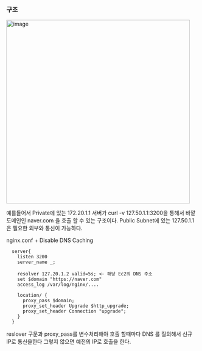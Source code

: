 ### 구조 

<img width="482" alt="image" src="https://github.com/sm55555/WEB/assets/38831314/b7af3752-335e-404a-9a85-fe9ce9e85f69">

예를들어서 Private에 있는 172.20.1.1 서버가 curl -v 127.50.1.1:3200을 통해서 바깥 도메인인 naver.com 을 호출 할 수 있는 구조이다.
Public Subnet에 있는 127.50.1.1은 필요한 외부와 통신이 가능하다.

nginx.conf + Disable DNS Caching

```
  server{
    listen 3200
    server_name _;

    resolver 127.20.1.2 valid=5s; <- 해당 Ec2의 DNS 주소
    set $domain "https://naver.com"
    access_log /var/log/nginx/....

    location/ {
      proxy_pass $domain;
      proxy_set_header Upgrade $http_upgrade;
      proxy_set_header Connection "upgrade";
    }
  }
```
reslover 구문과 proxy_pass를 변수처리해야 호출 할때마다 DNS 를 질의해서 신규 IP로 통신을한다 그렇지 않으면 예전의 IP로 호출을 한다.

